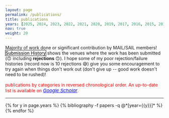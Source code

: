 ```yaml
---
layout: page
permalink: /publications/
title: publications
years: [2025, 2024, 2023, 2022, 2021, 2020, 2019, 2017, 2016, 2015, 2014, 2013]
nav: true
weight: 20
---
```

<div style="font-style: normal">
<div class="d-inline-block" tabindex="0" data-toggle="tooltip" title="Majority of work done or significant contribution by MAIL/SAIL members!">
    <abbr class="badge bg-danger"><i class="bi bi-check2"></i></abbr> Majority of work done or significant contribution by MAIL/SAIL members!
</div>

<div>
<a class="btn btn-sm" role="button" style="color: black; border: 1px solid black; font-style: normal; padding: 0.0rem 0.0rem 0.0rem 0.0rem;">Submission History</a> shows the venues where the work has been submitted (🙃 including <strong>rejections</strong> 🙃). I hope some of my poor rejection/failure histories (record now is 10 rejections 😅) give you some encouragement to try again when things don't work out (don't give up -- good work doesn't need to be rushed)!
</div>

<div style="padding-top:1rem; color: red">
publications by categories in reversed chronological order. An up-to-date list is available on <em><a href="https://scholar.google.com/citations?user=Zz2hMgcAAAAJ&hl=en" style="color:blue; font-size:15px">Google Scholar</a></em>.
</div>

<hr />

<div class="publications">
  {% for y in page.years %}
    <!-- <h2 class="pyear">{{y}}&nbsp;&nbsp;</h2> -->
    <!-- <p>&nbsp;</p> -->
    {% bibliography -f papers -q @*[year={{y}}]* %}
  {% endfor %}
</div>

</div>

<!-- <a href="https://scholar.google.com/citations?user=Zz2hMgcAAAAJ&hl=en">Google Scholar</a>. -->
